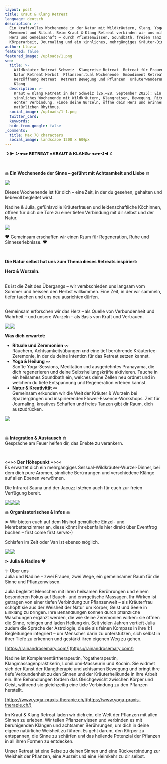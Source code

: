 ```yaml
---
layout: post
title: Kraut & Klang Retreat
language: deutsch
description: >-
  Ein kraftvolles Wochenende in der Natur mit Wildkräutern, Klang, Yoga, Somatic
  Movement und Ritual. Beim Kraut & Klang Retreat verbinden wir uns mit Erde,
  Herz und Gemeinschaft – durch Pflanzenwissen, Soundbath, freien Tanz, achtsame
  Körperarbeit, Journaling und ein sinnliches, mehrgängiges Kräuter-Dinner.
author: Lluvia
featured: false
featured_image: /uploads/1.png
seo:
  title: >-
    Wildkräuter Retreat Schweiz  Klangreise Retreat  Retreat für Frauen Schweiz 
    Natur Retreat Herbst  Pflanzenritual Wochenende  Embodiment Retreat 
    Herzöffnung Retreat  Retreat Bewegung und Pflanzen  Kräuterwanderung und
    Klang
  description: >-
    Kraut & Klang Retreat in der Schweiz (26.–28. September 2025): Ein
    sinnliches Wochenende mit Wildkräutern, Klangreisen, Bewegung, Ritual und
    echter Verbindung. Finde deine Wurzeln, öffne dein Herz und erinnere deinen
    natürlichen Rhythmus.
  social_image: /uploads/1-1.png
  twitter_card:
  keywords:
  hide-from-google: false
_comments:
  title: Max 70 characters
  social_image: landscape 1200 x 600px
---
```

**☽ ►** **▻◂⋖⫸ RETREAT «KRAUT & KLANG» ⫷⋗▸◅◄ ☾**

&nbsp;

⋒ **Ein Wochenende der Sinne – geführt mit Achtsamkeit und Liebe** ⋒

![](/uploads/2-2.png)

Dieses Wochenende ist für dich – eine Zeit, in der du gesehen, gehalten und liebevoll begleitet wirst.

Nadine & Julia, gefühlsvolle Kräuterfrauen und leidenschaftliche Köchinnen, öffnen für dich die Tore zu einer tiefen Verbindung mit dir selbst und der Natur.

![](/uploads/9.png)

♥ Gemeinsam erschaffen wir einen Raum für Regeneration, Ruhe und Sinneserlebnisse. ♥

&nbsp;

**Die Natur selbst hat uns zum Thema dieses Retreats inspiriert:**

**Herz & Wurzeln.**

<br>Es ist die Zeit des Übergangs – wir verabschieden uns langsam vom Sommer und heissen den Herbst willkommen. Eine Zeit, in der wir sammeln, tiefer tauchen und uns neu ausrichten dürfen.

<br>Gemeinsam erforschen wir das Herz – als Quelle von Verbundenheit und Wahrheit – und unsere Wurzeln – als Basis von Kraft und Vertrauen.

![](/uploads/4-1.png)![](/uploads/7.png)<br>

**Was dich erwartet:**

* **Rituale und Zeremonien** ∞<br>Räuchern, Achtsamkeitsübungen und eine tief berührende Kräutertee-Zeremonie, in der du deine Intention für das Retreat setzen kannst.
* **Yoga & Heilung** ∞<br>Sanfte Yoga-Sessions, Meditation und ausgedehntes Pranayama, die dich regenerieren und deine Selbstheilungskräfte aktivieren. Tauche in ein heilsames Soundbath ein, welches deine Zellen neu ordnet und in welchem du tiefe Entspannung und Regeneration erleben kannst.
* **Natur & Kreativität** ∞<br>Gemeinsam erkunden wir die Welt der Kräuter & Wurzeln bei Spaziergängen und inspirierenden Flower-Essence-Workshops. Zeit für Journaling, kreatives Schaffen und freies Tanzen gibt dir Raum, dich auszudrücken.

![](/uploads/5.png)

&nbsp;

⋒ **Integration & Austausch** ⋒<br>Gespräche am Feuer helfen dir, das Erlebte zu verankern.

&nbsp;

⋄⋄⋄⋄ **Der Höhepunkt** ⋄⋄⋄⋄<br>Es erwartet dich ein mehrgängiges Sensual-Wildkräuter-Wurzel-Dinner, bei dem dich pure Aromen, sinnliche Berührungen und verschiedene Klänge auf allen Ebenen verwöhnen.

Die Infrarot Sauna und der Jacuzzi stehen auch für euch zur freien Verfügung bereit.

![](/uploads/3.png)![](/uploads/6.png)![](/uploads/pajuramacopyright-114.jpg)

⋒ **Organisatorisches & Infos** ⋒

**⋗** Wir bieten euch auf dem Nisihof gemütliche Einzel- und Mehrbettenzimmer an, diese könnt ihr ebenfalls hier direkt über Eventfrog buchen – first come first serve:-)

Schlafen im Zelt oder Van ist ebenso möglich.

![](/uploads/8.png)![](/uploads/10.png)

**⋗ Julia & Nadine** ♥

✨ Über uns<br>Julia und Nadine – zwei Frauen, zwei Wege, ein gemeinsamer Raum für die Sinne und Pflanzenwissen.

Julia begleitet Menschen mit ihren heilsamen Berührungen und einem besonderen Fokus auf Bauch- und energetische Massagen. Ihr Wirken ist getragen von einer tiefen Verbindung zur Pflanzenwelt – als Kräuterfrau schöpft sie aus der Weisheit der Natur, um Körper, Geist und Seele in Einklang zu bringen. Ihre Behandlungen können durch pflanzliche Waschungen ergänzt werden, die wie kleine Zeremonien wirken: sie öffnen die Sinne, reinigen und laden Heilung ein. Seit vielen Jahren vertieft Julia zudem die Sprache der Astrologie, die sie als feinen Kompass in ihre 1:1 Begleitungen integriert – um Menschen darin zu unterstützen, sich selbst in ihrer Tiefe zu erkennen und gestärkt ihren eigenen Weg zu gehen.

[https://rainandrosemary.com/](https://rainandrosemary.com/)

Nadine ist Komplementärtherapeutin, Yogatherapeutin, Klangmassagenpraktikerin, LomiLomi-Masseurin und Köchin. Sie widmet sich der Kunst der Klangtherapie und achtsamen Bewegung und bringt ihre tiefe Verbundenheit zu den Sinnen und der Kräuterheilkunde in ihre Arbeit ein. Ihre Behandlungen fördern das Gleichgewicht zwischen Körper und Geist, während sie gleichzeitig eine tiefe Verbindung zu den Pflanzen herstellt.

[https://www.yoga-praxis-therapie.ch/](https://www.yoga-praxis-therapie.ch/)

Im Kraut & Klang Retreat laden wir dich ein, die Welt der Pflanzen mit allen Sinnen zu erleben. Wir teilen Pflanzenwissen und verbinden es mit beruhigenden Klängen und achtsamen Berührungen, um dich in deine eigene natürliche Weisheit zu führen. Es geht darum, den Körper zu entspannen, die Sinne zu schärfen und das heilende Potenzial der Pflanzen in all ihren Formen zu entdecken.

Unser Retreat ist eine Reise zu deinen Sinnen und eine Rückverbindung zur Weisheit der Pflanzen, eine Auszeit und eine Heimkehr zu dir selbst.